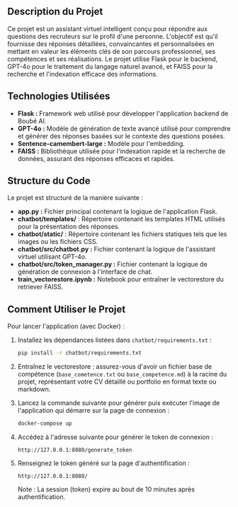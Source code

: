 ## Description du Projet
Ce projet est un assistant virtuel intelligent conçu pour répondre aux questions des recruteurs sur le profil d'une personne. L'objectif est qu'il fournisse des réponses détaillées, convaincantes et personnalisées en mettant en valeur les éléments clés de son parcours professionnel, ses compétences et ses réalisations. Le projet utilise Flask pour le backend, GPT-4o pour le traitement du langage naturel avancé, et FAISS pour la recherche et l'indexation efficace des informations.

## Technologies Utilisées
- **Flask :** Framework web utilisé pour développer l'application backend de Boubé AI.
- **GPT-4o :** Modèle de génération de texte avancé utilisé pour comprendre et générer des réponses basées sur le contexte des questions posées.
- **Sentence-camembert-large :** Modèle pour l'embedding.
- **FAISS :** Bibliothèque utilisée pour l'indexation rapide et la recherche de données, assurant des réponses efficaces et rapides.

## Structure du Code

Le projet est structuré de la manière suivante :

- **app.py :** Fichier principal contenant la logique de l'application Flask.
- **chatbot/templates/** : Répertoire contenant les templates HTML utilisés pour la présentation des réponses.
- **chatbot/static/** : Répertoire contenant les fichiers statiques tels que les images ou les fichiers CSS.
- **chatbot/src/chatbot.py :** Fichier contenant la logique de l'assistant virtuel utilisant GPT-4o.
- **chatbot/src/token_manager.py :** Fichier contenant la logique de génération de connexion à l'interface de chat.
- **train_vectorestore.ipynb :** Notebook pour entraîner le vectorestore du retriever FAISS.

## Comment Utiliser le Projet
Pour lancer l'application (avec Docker) :

1. Installez les dépendances listées dans `chatbot/requirements.txt` :
    ```sh
    pip install -r chatbot/requirements.txt
    ```

2. Entraînez le vectorestore : assurez-vous d'avoir un fichier base de compétence (`base_cometence.txt` ou `base_competence.md`) à la racine du projet, représentant votre CV détaillé ou portfolio en format texte ou markdown.

3. Lancez la commande suivante pour générer puis exécuter l'image de l'application qui démarre sur la page de connexion :
    ```sh
    docker-compose up
    ```

4. Accédez à l'adresse suivante pour générer le token de connexion :
    ```
    http://127.0.0.1:8080/generate_token
    ```

5. Renseignez le token généré sur la page d'authentification :
    ```
    http://127.0.0.1:8080/
    ```
   Note : La session (token) expire au bout de 10 minutes après authentification.
